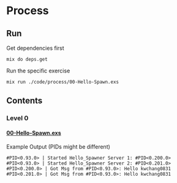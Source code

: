 # Process

## Run

Get dependencies first

```shell
mix do deps.get
```

Run the specific exercise

```shell
mix run ./code/process/00-Hello-Spawn.exs
```

## Contents

### Level 0

#### [**00-Hello-Spawn.exs**](https://github.com/kwchang0831/path-learning-elixir/blob/main/code/process/00-Hello-Spawn.exs)

Example Output (PIDs might be different)

```shell
#PID<0.93.0> | Started Hello_Spawner Server 1: #PID<0.200.0>
#PID<0.93.0> | Started Hello_Spawner Server 2: #PID<0.201.0>
#PID<0.200.0> | Got Msg from #PID<0.93.0>: Hello kwchang0831
#PID<0.201.0> | Got Msg from #PID<0.93.0>: Hello kwchang0831
```
